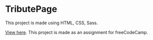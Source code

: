 # TributePage

This project is made using HTML, CSS, Sass.

[View here](https://davidpavlovic.github.io/TributePage/).
This project is made as an assignment for freeCodeCamp.
